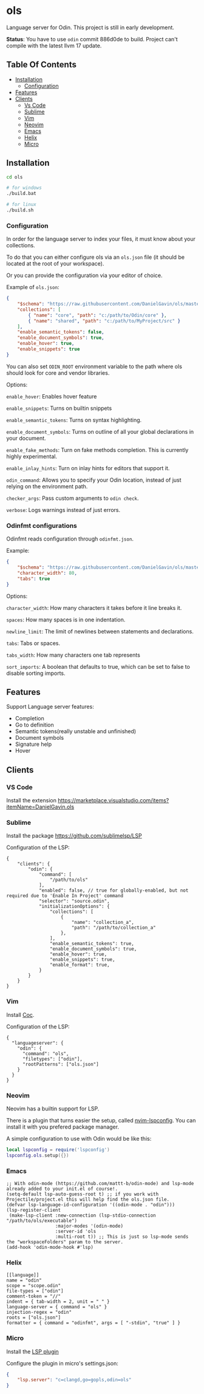 # ols

Language server for Odin. This project is still in early development.

**Status**: You have to use `odin` commit 886d0de to build. Project can't compile with the latest llvm 17 update.

## Table Of Contents

- [Installation](#installation)
  - [Configuration](#Configuration)
- [Features](#features)
- [Clients](#clients)
  - [Vs Code](#vs-code)
  - [Sublime](#sublime)
  - [Vim](#vim)
  - [Neovim](#neovim)
  - [Emacs](#emacs)
  - [Helix](#helix)
  - [Micro](#micro)

## Installation

```bash
cd ols

# for windows
./build.bat

# for linux
./build.sh
```

### Configuration

In order for the language server to index your files, it must know about your collections.

To do that you can either configure ols via an `ols.json` file (it should be located at the root of your workspace).

Or you can provide the configuration via your editor of choice.

Example of `ols.json`:

```json
{
	"$schema": "https://raw.githubusercontent.com/DanielGavin/ols/master/misc/ols.schema.json",
	"collections": [
		{ "name": "core", "path": "c:/path/to/Odin/core" },
		{ "name": "shared", "path": "c:/path/to/MyProject/src" }
	],
	"enable_semantic_tokens": false,
	"enable_document_symbols": true,
	"enable_hover": true,
	"enable_snippets": true
}
```

You can also set `ODIN_ROOT` environment variable to the path where ols should look for core and vendor libraries.

Options:

`enable_hover`: Enables hover feature

`enable_snippets`: Turns on builtin snippets

`enable_semantic_tokens`: Turns on syntax highlighting.

`enable_document_symbols`: Turns on outline of all your global declarations in your document.

`enable_fake_methods`: Turn on fake methods completion. This is currently highly experimental.

`enable_inlay_hints`: Turn on inlay hints for editors that support it.

`odin_command`: Allows you to specify your Odin location, instead of just relying on the environment path.

`checker_args`: Pass custom arguments to `odin check`.

`verbose`: Logs warnings instead of just errors.

### Odinfmt configurations

Odinfmt reads configuration through `odinfmt.json`.

Example:

```json
{
	"$schema": "https://raw.githubusercontent.com/DanielGavin/ols/master/misc/odinfmt.schema.json",
	"character_width": 80,
	"tabs": true
}
```

Options:

`character_width`: How many characters it takes before it line breaks it.

`spaces`: How many spaces is in one indentation.

`newline_limit`: The limit of newlines between statements and declarations.

`tabs`: Tabs or spaces.

`tabs_width`: How many characters one tab represents

`sort_imports`: A boolean that defaults to true, which can be set to false to disable sorting imports.

## Features

Support Language server features:

- Completion
- Go to definition
- Semantic tokens(really unstable and unfinished)
- Document symbols
- Signature help
- Hover

## Clients

### VS Code

Install the extension https://marketplace.visualstudio.com/items?itemName=DanielGavin.ols

### Sublime

Install the package https://github.com/sublimelsp/LSP

Configuration of the LSP:

```
{
    "clients": {
        "odin": {
            "command": [
                "/path/to/ols"
            ],
            "enabled": false, // true for globally-enabled, but not required due to 'Enable In Project' command
            "selector": "source.odin",
            "initializationOptions": {
                "collections": [
                    {
                        "name": "collection_a",
                        "path": "/path/to/collection_a"
                    },
                ],
                "enable_semantic_tokens": true,
                "enable_document_symbols": true,
                "enable_hover": true,
                "enable_snippets": true,
                "enable_format": true,
            }
        }
    }
}
```

### Vim

Install [Coc](https://github.com/neoclide/coc.nvim).

Configuration of the LSP:

```
{
  "languageserver": {
    "odin": {
      "command": "ols",
      "filetypes": ["odin"],
      "rootPatterns": ["ols.json"]
    }
  }
}
```

### Neovim

Neovim has a builtin support for LSP.

There is a plugin that turns easier the setup, called [nvim-lspconfig](https://github.com/neovim/nvim-lspconfig). You can
install it with you prefered package manager.

A simple configuration to use with Odin would be like this:

```lua
local lspconfig = require('lspconfig')
lspconfig.ols.setup({})
```

### Emacs

```
;; With odin-mode (https://github.com/mattt-b/odin-mode) and lsp-mode already added to your init.el of course!.
(setq-default lsp-auto-guess-root t) ;; if you work with Projectile/project.el this will help find the ols.json file.
(defvar lsp-language-id-configuration '((odin-mode . "odin")))
(lsp-register-client
 (make-lsp-client :new-connection (lsp-stdio-connection "/path/to/ols/executable")
                  :major-modes '(odin-mode)
                  :server-id 'ols
                  :multi-root t)) ;; This is just so lsp-mode sends the "workspaceFolders" param to the server.
(add-hook 'odin-mode-hook #'lsp)
```

### Helix

```
[[language]]
name = "odin"
scope = "scope.odin"
file-types = ["odin"]
comment-token = "//"
indent = { tab-width = 2, unit = " " }
language-server = { command = "ols" }
injection-regex = "odin"
roots = ["ols.json"]
formatter = { command = "odinfmt", args = [ "-stdin", "true" ] }
```

### Micro

Install the [LSP plugin](https://github.com/AndCake/micro-plugin-lsp)

Configure the plugin in micro's settings.json:

```json
{
	"lsp.server": "c=clangd,go=gopls,odin=ols"
}
```
